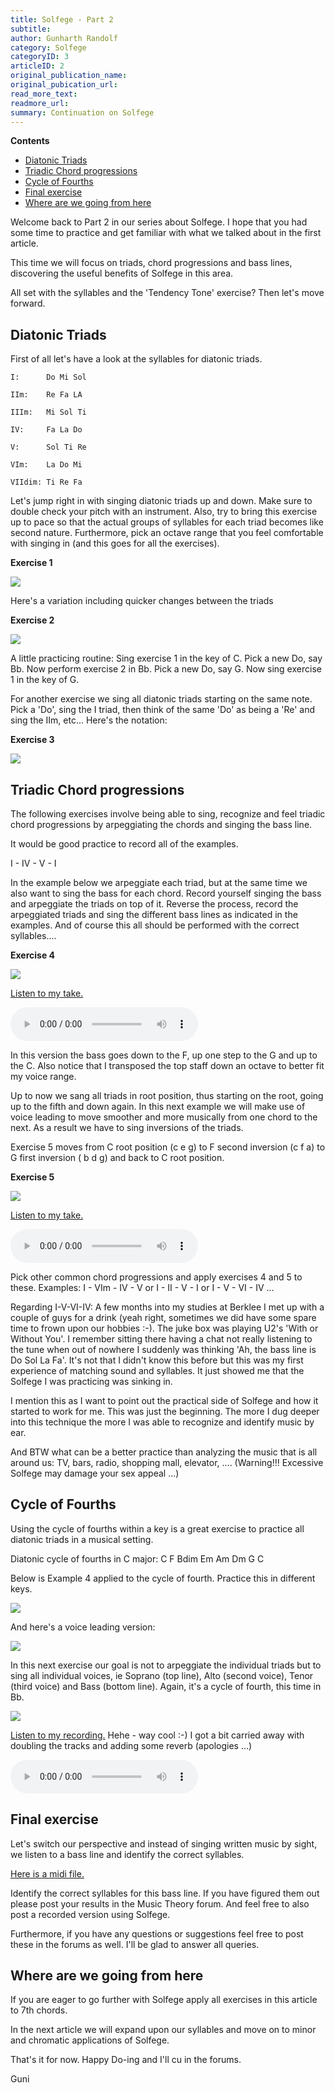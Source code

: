 ```yaml
---
title: Solfege - Part 2
subtitle: 
author: Gunharth Randolf
category: Solfege
categoryID: 3
articleID: 2
original_publication_name:
original_pubication_url:
read_more_text:
readmore_url:
summary: Continuation on Solfege
---
```


**Contents**

<!-- TOC -->

- [Diatonic Triads](#diatonic-triads)
- [Triadic Chord progressions](#triadic-chord-progressions)
- [Cycle of Fourths](#cycle-of-fourths)
- [Final exercise](#final-exercise)
- [Where are we going from here](#where-are-we-going-from-here)

<!-- /TOC -->

Welcome back to Part 2 in our series about Solfege. I hope that you had some time to practice and get familiar with what we talked about in the first article.

This time we will focus on triads, chord progressions and bass lines, discovering the useful benefits of Solfege in this area.

All set with the syllables and the 'Tendency Tone' exercise? Then let's move forward.

<a id="markdown-diatonic-triads" name="diatonic-triads"></a>
## Diatonic Triads

First of all let's have a look at the syllables for diatonic triads.
```text
I:      Do Mi Sol

IIm:    Re Fa LA

IIIm:   Mi Sol Ti

IV:     Fa La Do

V:      Sol Ti Re

VIm:    La Do Mi

VIIdim: Ti Re Fa
```

Let's jump right in with singing diatonic triads up and down. Make sure to double check your pitch with an instrument. Also, try to bring this exercise up to pace so that the actual groups of syllables for each triad becomes like second nature. Furthermore, pick an octave range that you feel comfortable with singing in (and this goes for all the exercises).

**Exercise 1**

![](img/solfege-part2/01.gif "")

Here's a variation including quicker changes between the triads

**Exercise 2**

![](img/solfege-part2/02.gif "")


A little practicing routine: Sing exercise 1 in the key of C. Pick a new Do, say Bb. Now perform exercise 2 in Bb. Pick a new Do, say G. Now sing exercise 1 in the key of G.

For another exercise we sing all diatonic triads starting on the same note. Pick a 'Do', sing the I triad, then think of the same 'Do' as being a 'Re' and sing the IIm, etc... Here's the notation:

**Exercise 3**

![](img/solfege-part2/03.gif "")

<a id="markdown-triadic-chord-progressions" name="triadic-chord-progressions"></a>
## Triadic Chord progressions

The following exercises involve being able to sing, recognize and feel triadic chord progressions by arpeggiating the chords and singing the bass line.

It would be good practice to record all of the examples.

I - IV - V - I

In the example below we arpeggiate each triad, but at the same time we also want to sing the bass for each chord. Record yourself singing the bass and arpeggiate the triads on top of it. Reverse the process, record the arpeggiated triads and sing the different bass lines as indicated in the examples. And of course this all should be performed with the correct syllables....

**Exercise 4**

![](img/solfege-part2/04.gif "")

[Listen to my take.](audio/solfege-part2/Ex4.mp3)

<audio controls>
  <source src="audio/solfege-part2/Ex4.mp3" type="audio/mpeg">
Your browser does not support the audio element.
</audio>

In this version the bass goes down to the F, up one step to the G and up to the C. Also notice that I transposed the top staff down an octave to better fit my voice range.

Up to now we sang all triads in root position, thus starting on the root, going up to the fifth and down again. In this next example we will make use of voice leading to move smoother and more musically from one chord to the next. As a result we have to sing inversions of the triads.

Exercise 5 moves from C root position (c e g) to F second inversion (c f a) to G first inversion ( b d g) and back to C root position. 

**Exercise 5**

![](img/solfege-part2/05.gif "")

[Listen to my take.](audio/solfege-part2/Ex5.mp3)

<audio controls>
  <source src="audio/solfege-part2/Ex5.mp3" type="audio/mpeg">
Your browser does not support the audio element.
</audio>

Pick other common chord progressions and apply exercises 4 and 5 to these. Examples: I - VIm - IV - V or I - II - V - I or I - V - VI - IV ...

Regarding I-V-VI-IV: A few months into my studies at Berklee I met up with a couple of guys for a drink (yeah right, sometimes we did have some spare time to frown upon our hobbies :-). The juke box was playing U2's 'With or Without You'. I remember sitting there having a chat not really listening to the tune when out of nowhere I suddenly was thinking 'Ah, the bass line is Do Sol La Fa'. It's not that I didn't know this before but this was my first experience of matching sound and syllables. It just showed me that the Solfege I was practicing was sinking in. 

I mention this as I want to point out the practical side of Solfege and how it started to work for me. This was just the beginning. The more I dug deeper into this technique the more I was able to recognize and identify music by ear. 

And BTW what can be a better practice than analyzing the music that is all around us: TV, bars, radio, shopping mall, elevator, .... 
(Warning!!! Excessive Solfege may damage your sex appeal ...)


<a id="markdown-cycle-of-fourths" name="cycle-of-fourths"></a>
## Cycle of Fourths

Using the cycle of fourths within a key is a great exercise to practice all diatonic triads in a musical setting.

Diatonic cycle of fourths in C major: C F Bdim Em Am Dm G C

Below is Example 4 applied to the cycle of fourth. Practice this in different keys.

![](img/solfege-part2/06a.gif "")


And here's a voice leading version:

![](img/solfege-part2/06.gif "")


In this next exercise our goal is not to arpeggiate the individual triads but to sing all individual voices, ie Soprano (top line), Alto (second voice), Tenor (third voice) and Bass (bottom line). Again, it's a cycle of fourth, this time in Bb.

![](img/solfege-part2/07.gif "")

[Listen to my recording.](audio/solfege-part2/chant.mp3) Hehe - way cool :-) I got a bit carried away with doubling the tracks and adding some reverb (apologies ...)

<audio controls>
  <source src="audio/solfege-part2/chant.mp3" type="audio/mpeg">
Your browser does not support the audio element.
</audio>


<a id="markdown-final-exercise" name="final-exercise"></a>
## Final exercise

Let's switch our perspective and instead of singing written music by sight, we listen to a bass line and identify the correct syllables.

[Here is a midi file.](audio/solfege-part2/bassline.midi)

Identify the correct syllables for this bass line. If you have figured them out please post your results in the Music Theory forum. And feel free to also post a recorded version using Solfege.

Furthermore, if you have any questions or suggestions feel free to post these in the forums as well. I'll be glad to answer all queries.

<a id="markdown-where-are-we-going-from-here" name="where-are-we-going-from-here"></a>
## Where are we going from here

If you are eager to go further with Solfege apply all exercises in this article to 7th chords.

In the next article we will expand upon our syllables and move on to minor and chromatic applications of Solfege.

That's it for now. Happy Do-ing and I'll cu in the forums.

Guni
